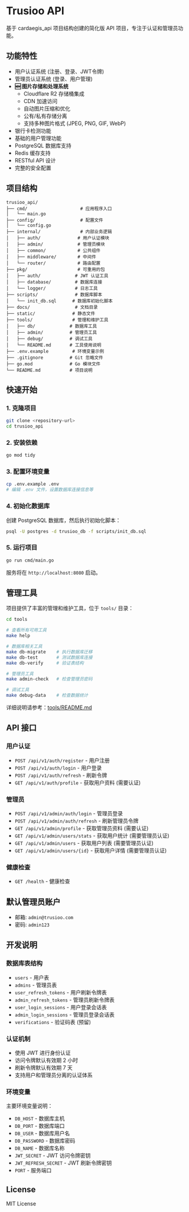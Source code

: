 # Trusioo API

基于 cardaegis_api 项目结构创建的简化版 API 项目，专注于认证和管理员功能。

## 功能特性

- 用户认证系统 (注册、登录、JWT令牌)
- 管理员认证系统 (登录、用户管理)
- **🆕 图片存储和处理系统**
  - Cloudflare R2 存储桶集成
  - CDN 加速访问
  - 自动图片压缩和优化
  - 公有/私有存储分离
  - 支持多种图片格式 (JPEG, PNG, GIF, WebP)
- 银行卡检测功能
- 基础的用户管理功能
- PostgreSQL 数据库支持
- Redis 缓存支持
- RESTful API 设计
- 完整的安全配置

## 项目结构

```
trusioo_api/
├── cmd/                    # 应用程序入口
│   └── main.go
├── config/                 # 配置文件
│   └── config.go
├── internal/               # 内部业务逻辑
│   ├── auth/              # 用户认证模块
│   ├── admin/             # 管理员模块
│   ├── common/            # 公共组件
│   ├── middleware/        # 中间件
│   └── router/            # 路由配置
├── pkg/                   # 可重用的包
│   ├── auth/             # JWT 认证工具
│   ├── database/         # 数据库连接
│   └── logger/           # 日志工具
├── scripts/              # 数据库脚本
│   └── init_db.sql      # 数据库初始化脚本
├── docs/                 # 文档目录
├── static/              # 静态文件
├── tools/               # 管理和维护工具
│   ├── db/             # 数据库工具
│   ├── admin/          # 管理员工具
│   ├── debug/          # 调试工具
│   └── README.md       # 工具使用说明
├── .env.example         # 环境变量示例
├── .gitignore          # Git 忽略文件
├── go.mod              # Go 模块文件
└── README.md           # 项目说明
```

## 快速开始

### 1. 克隆项目

```bash
git clone <repository-url>
cd trusioo_api
```

### 2. 安装依赖

```bash
go mod tidy
```

### 3. 配置环境变量

```bash
cp .env.example .env
# 编辑 .env 文件，设置数据库连接信息等
```

### 4. 初始化数据库

创建 PostgreSQL 数据库，然后执行初始化脚本：

```bash
psql -U postgres -d trusioo_db -f scripts/init_db.sql
```

### 5. 运行项目

```bash
go run cmd/main.go
```

服务将在 `http://localhost:8080` 启动。

## 管理工具

项目提供了丰富的管理和维护工具，位于 `tools/` 目录：

```bash
cd tools

# 查看所有可用工具
make help

# 数据库相关工具
make db-migrate    # 执行数据库迁移
make db-test       # 测试数据库连接
make db-verify     # 验证表结构

# 管理员工具
make admin-check   # 检查管理员密码

# 调试工具
make debug-data    # 检查数据统计
```

详细说明请参考：[tools/README.md](tools/README.md)

## API 接口

### 用户认证

- `POST /api/v1/auth/register` - 用户注册
- `POST /api/v1/auth/login` - 用户登录
- `POST /api/v1/auth/refresh` - 刷新令牌
- `GET /api/v1/auth/profile` - 获取用户资料 (需要认证)

### 管理员

- `POST /api/v1/admin/auth/login` - 管理员登录
- `POST /api/v1/admin/auth/refresh` - 刷新管理员令牌
- `GET /api/v1/admin/profile` - 获取管理员资料 (需要认证)
- `GET /api/v1/admin/users/stats` - 获取用户统计 (需要管理员认证)
- `GET /api/v1/admin/users` - 获取用户列表 (需要管理员认证)
- `GET /api/v1/admin/users/{id}` - 获取用户详情 (需要管理员认证)

### 健康检查

- `GET /health` - 健康检查

## 默认管理员账户

- 邮箱: `admin@trusioo.com`
- 密码: `admin123`

## 开发说明

### 数据库表结构

- `users` - 用户表
- `admins` - 管理员表
- `user_refresh_tokens` - 用户刷新令牌表
- `admin_refresh_tokens` - 管理员刷新令牌表
- `user_login_sessions` - 用户登录会话表
- `admin_login_sessions` - 管理员登录会话表
- `verifications` - 验证码表 (预留)

### 认证机制

- 使用 JWT 进行身份认证
- 访问令牌默认有效期 2 小时
- 刷新令牌默认有效期 7 天
- 支持用户和管理员分离的认证体系

### 环境变量

主要环境变量说明：

- `DB_HOST` - 数据库主机
- `DB_PORT` - 数据库端口
- `DB_USER` - 数据库用户名
- `DB_PASSWORD` - 数据库密码
- `DB_NAME` - 数据库名称
- `JWT_SECRET` - JWT 访问令牌密钥
- `JWT_REFRESH_SECRET` - JWT 刷新令牌密钥
- `PORT` - 服务端口

## License

MIT License